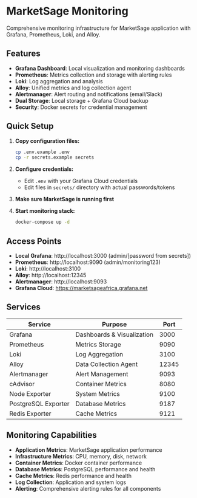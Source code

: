 # MarketSage Monitoring

Comprehensive monitoring infrastructure for MarketSage application with Grafana, Prometheus, Loki, and Alloy.

## Features

- **Grafana Dashboard**: Local visualization and monitoring dashboards
- **Prometheus**: Metrics collection and storage with alerting rules
- **Loki**: Log aggregation and analysis
- **Alloy**: Unified metrics and log collection agent
- **Alertmanager**: Alert routing and notifications (email/Slack)
- **Dual Storage**: Local storage + Grafana Cloud backup
- **Security**: Docker secrets for credential management

## Quick Setup

1. **Copy configuration files:**
   ```bash
   cp .env.example .env
   cp -r secrets.example secrets
   ```

2. **Configure credentials:**
   - Edit `.env` with your Grafana Cloud credentials
   - Edit files in `secrets/` directory with actual passwords/tokens

3. **Make sure MarketSage is running first**

4. **Start monitoring stack:**
   ```bash
   docker-compose up -d
   ```

## Access Points

- **Local Grafana**: http://localhost:3000 (admin/[password from secrets])
- **Prometheus**: http://localhost:9090 (admin/monitoring123)
- **Loki**: http://localhost:3100
- **Alloy**: http://localhost:12345
- **Alertmanager**: http://localhost:9093
- **Grafana Cloud**: https://marketsageafrica.grafana.net

## Services

| Service | Purpose | Port |
|---------|---------|------|
| Grafana | Dashboards & Visualization | 3000 |
| Prometheus | Metrics Storage | 9090 |
| Loki | Log Aggregation | 3100 |
| Alloy | Data Collection Agent | 12345 |
| Alertmanager | Alert Management | 9093 |
| cAdvisor | Container Metrics | 8080 |
| Node Exporter | System Metrics | 9100 |
| PostgreSQL Exporter | Database Metrics | 9187 |
| Redis Exporter | Cache Metrics | 9121 |

## Monitoring Capabilities

- **Application Metrics**: MarketSage application performance
- **Infrastructure Metrics**: CPU, memory, disk, network
- **Container Metrics**: Docker container performance
- **Database Metrics**: PostgreSQL performance and health
- **Cache Metrics**: Redis performance and health
- **Log Collection**: Application and system logs
- **Alerting**: Comprehensive alerting rules for all components
